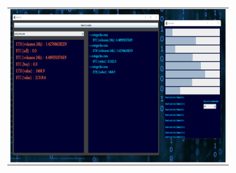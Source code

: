 <center>
<table><tr><td>
<img src="https://github.com/Biniobiniasty/CryptoAnalizer/blob/master/screenshoot/2.png" height="350" width="650"/>
 </td></tr>
 </table>
 </center>
